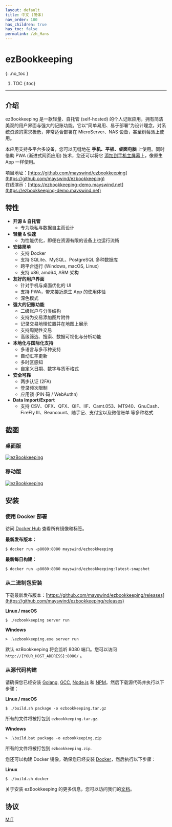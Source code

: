 ```yaml
---
layout: default
title: 中文 (简体)
nav_order: 100
has_children: true
has_toc: false
permalink: /zh_Hans
---
```


# ezBookkeeping
{: .no_toc }

1. TOC
{:toc}

---

## 介绍
ezBookkeeping 是一款轻量、自托管 (self-hosted) 的个人记账应用，拥有简洁美观的用户界面与强大的记账功能。它以“简单易用、易于部署”为设计理念，对系统资源的需求极低，非常适合部署在 MicroServer、NAS 设备，甚至树莓派上使用。

本应用支持多平台多设备，您可以无缝地在 **手机、平板、桌面电脑** 上使用。同时借助 PWA (渐进式网页应用) 技术，您还可以将它 [添加到手机主屏幕](https://raw.githubusercontent.com/wiki/mayswind/ezbookkeeping/img/mobile/add_to_home_screen.gif)上，像原生 App 一样使用。

项目地址：[https://github.com/mayswind/ezbookkeeping](https://github.com/mayswind/ezbookkeeping)  
在线演示：[https://ezbookkeeping-demo.mayswind.net](https://ezbookkeeping-demo.mayswind.net)

## 特性
- **开源 & 自托管**
    - 专为隐私与数据自主而设计
- **轻量 & 快速**
    - 为性能优化，即便在资源有限的设备上也运行流畅
- **安装简单**
    - 支持 Docker
    - 支持 SQLite、MySQL、PostgreSQL 多种数据库
    - 跨平台运行 (Windows, macOS, Linux)
    - 支持 x86, amd64, ARM 架构
- **友好的用户界面**
    - 针对手机与桌面优化的 UI
    - 支持 PWA，带来接近原生 App 的使用体验
    - 深色模式
- **强大的记账功能**
    - 二级账户与分类结构
    - 支持为交易添加图片附件
    - 记录交易地理位置并在地图上展示
    - 支持周期性交易
    - 高级筛选、搜索、数据可视化与分析功能
- **本地化与国际化支持**
    - 多语言与多币种支持
    - 自动汇率更新
    - 多时区感知
    - 自定义日期、数字与货币格式
- **安全可靠**
    - 两步认证 (2FA)
    - 登录频次限制
    - 应用锁 (PIN 码 / WebAuthn)
- **Data Import/Export**
    - 支持 CSV、OFX、QFX、QIF、IIF、Camt.053、MT940、GnuCash、FireFly III、Beancount、随手记、支付宝以及微信账单 等多种格式

## 截图
### 桌面版
[![ezBookkeeping](https://raw.githubusercontent.com/wiki/mayswind/ezbookkeeping/img/desktop/zh_Hans.png)](https://raw.githubusercontent.com/wiki/mayswind/ezbookkeeping/img/desktop/zh_Hans.png)

### 移动版
[![ezBookkeeping](https://raw.githubusercontent.com/wiki/mayswind/ezbookkeeping/img/mobile/zh_Hans.png)](https://raw.githubusercontent.com/wiki/mayswind/ezbookkeeping/img/mobile/zh_Hans.png)

## 安装
### 使用 Docker 部署
访问 [Docker Hub](https://hub.docker.com/r/mayswind/ezbookkeeping) 查看所有镜像和标签。

**最新发布版本：**

    $ docker run -p8080:8080 mayswind/ezbookkeeping

**最新每日构建：**

    $ docker run -p8080:8080 mayswind/ezbookkeeping:latest-snapshot

### 从二进制包安装
下载最新发布版本：[https://github.com/mayswind/ezbookkeeping/releases](https://github.com/mayswind/ezbookkeeping/releases)

**Linux / macOS**

    $ ./ezbookkeeping server run

**Windows**

    > .\ezbookkeeping.exe server run

默认 ezBookkeeping 将会监听 8080 端口。您可以访问 `http://{YOUR_HOST_ADDRESS}:8080/` 。

### 从源代码构建
请确保您已经安装 [Golang](https://golang.org/), [GCC](http://gcc.gnu.org/), [Node.js](https://nodejs.org/) 和 [NPM](https://www.npmjs.com/)。然后下载源代码并执行以下步骤：

**Linux / macOS**

    $ ./build.sh package -o ezbookkeeping.tar.gz

所有的文件将被打包到 `ezbookkeeping.tar.gz`.

**Windows**

    > .\build.bat package -o ezbookkeeping.zip

所有的文件将被打包到 `ezbookkeeping.zip`.

您还可以构建 Docker 镜像，确保您已经安装 [Docker](https://www.docker.com/)，然后执行以下步骤：

**Linux**

    $ ./build.sh docker

关于安装 ezBookkeeping 的更多信息，您可以访问我们的[文档](/zh_Hans/installation)。

## 协议
[MIT](https://github.com/mayswind/ezbookkeeping/blob/master/LICENSE)

